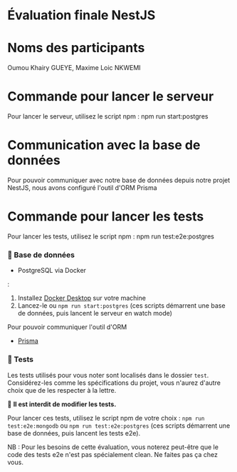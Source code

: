 # Évaluation finale NestJS
 
# Noms des participants

Oumou Khairy GUEYE, Maxime Loic NKWEMI


# Commande pour lancer le serveur
Pour lancer le serveur, utilisez le script npm :  npm run start:postgres

#  Communication  avec la base de données

Pour pouvoir communiquer avec notre base de données depuis notre projet NestJS, nous avons configuré l'outil d'ORM Prisma

# Commande pour lancer les tests
Pour lancer les tests, utilisez le script npm :  npm run test:e2e:postgres



### 💾 Base de données

* PostgreSQL via Docker


:
1. Installez [Docker Desktop](https://www.docker.com/products/docker-desktop/) sur votre machine
2. Lancez-le
 ou `npm run start:postgres` (ces scripts démarrent une base de données, puis lancent le serveur en watch mode)

Pour pouvoir communiquer  l'outil d'ORM 

* [Prisma](https://docs.nestjs.com/recipes/prisma)

### 🧪 Tests
Les tests utilisés pour vous noter sont localisés dans le dossier `test`. Considérez-les comme les spécifications du projet, vous n'aurez d'autre choix que de les respecter à la lettre.

🚨 **Il est interdit de modifier les tests.**

Pour lancer ces tests, utilisez le script npm de votre choix : `npm run test:e2e:mongodb` ou `npm run test:e2e:postgres` (ces scripts démarrent une base de données, puis lancent les tests e2e).

NB : Pour les besoins de cette évaluation, vous noterez peut-être que le code des tests e2e n'est pas spécialement clean. Ne faites pas ça chez vous.
